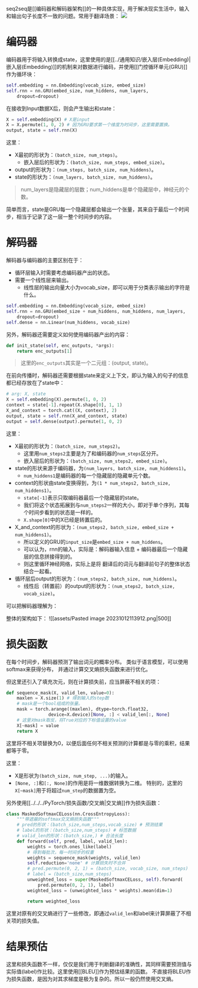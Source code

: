 seq2seq是[[编码器和解码器架构]]的一种具体实现，用于解决现实生活中，输入和输出句子长度不一致的问题。常用于翻译场景：
![](Pasted%20image%2020231010210622.png)

# 编码器

编码器用于将输入转换成state，这里使用的是[[../通用知识/嵌入层(Embedding)|嵌入层(Embedding)]]的机制来对数据进行编码，并使用[[门控循环单元(GRU)]]作为循环块：
```python
self.embedding = nn.Embedding(vocab_size, embed_size)
self.rnn = nn.GRU(embed_size, num_hiddens, num_layers,
	dropout=dropout)
```

在接收到Input数据X后，则会产生输出和state：
```python
X = self.embedding(X) # X是input
X = X.permute(1, 0, 2) # 因为GRU要求第一个维度为时间步，这里需要置换。
output, state = self.rnn(X)
```

这里：
- X最初的形状为：`(batch_size, num_steps)`。
	- 嵌入层后的形状为：`(batch_size, num_steps, embed_size)`。
- output的形状为：`(num_steps, batch_size, num_hiddens)`。
- state的形状为：`(num_layers, batch_size, num_hiddens)`。
> num_layers是隐藏层的层数；num_hiddens是单个隐藏层中，神经元的个数。

简单而言，state是GRU每一个隐藏层都会输出一个张量，其来自于最后一个时间步，相当于记录了这一层一整个时间步的内容。
# 解码器

解码器与编码器的主要区别在于：
- 循环层输入时需要考虑编码器产出的状态。
- 需要一个线性层来输出。
	- 线性层的输出向量大小为vocab_size，即可以用于分类表示输出的字符是什么。
```python
self.embedding = nn.Embedding(vocab_size, embed_size)
self.rnn = nn.GRU(embed_size + num_hiddens, num_hiddens, num_layers,
	dropout=dropout)
self.dense = nn.Linear(num_hiddens, vocab_size)
```
另外，解码器还需要定义如何使用编码器产出的内容：
```python
def init_state(self, enc_outputs, *args):
	return enc_outputs[1]
```
> 这里的`enc_outputs`其实是一个二元组：(output, state)。

在前向传播时，解码器还需要根据state来定义上下文，即认为输入的句子的信息都已经存放在了state中：
```python
# arg: X, state
X = self.embedding(X).permute(1, 0, 2)
context = state[-1].repeat(X.shape[0], 1, 1)
X_and_context = torch.cat((X, context), 2)
output, state = self.rnn(X_and_context, state)
output = self.dense(output).permute(1, 0, 2)
```

这里：
- X最初的形状为：`(batch_size, num_steps2)`。
	- 这里用`num_steps2`主要是为了和编码器的`num_steps`区分开。
	- 嵌入层后的形状为：`(batch_size, num_steps2, embed_size)`。
- state的形状来源于编码器，为`(num_layers, batch_size, num_hiddens1)`。
	- `num_hiddens1`是编码器的每一个隐藏层的隐藏单元个数。
- context的形状由state变换得到，为`(1 * num_steps2, batch_size, num_hiddens1)`。
	- `state[-1]`表示只取编码器最后一个隐藏层的state。
	- 我们将这个状态拓展到与`num_steps2`一样的大小，即对于单个序列，其每个时间步看到的状态是一样的。
	- `X.shape[0]`中的X已经是转置后的。
- X_and_context的形状为：`(num_steps2, batch_size, embed_size + num_hiddens1)`。
	- 所以定义的GRU的`input_size`是`embed_size + num_hiddens`。
	- 可以认为，rnn的输入，实际是：解码器输入信息 + 编码器最后一个隐藏层的信息拼接得到的。
	- 则这里循环神经网络，实际上是将 翻译后的词元与翻译前句子的整体状态结合一起看。
- 循环层后output的形状为：`(num_steps2, batch_size, num_hiddens)`。
	- 线性后（转置前）的output的形状为：`(num_steps2, batch_size, vocab_size)`。

可以把解码器理解为：

整体的架构如下：
![[assets/Pasted image 20231012113912.png|500]]

# 损失函数
在每个时间步，解码器预测了输出词元的概率分布。 类似于语言模型，可以使用softmax来获得分布， 并通过计算交叉熵损失函数来进行优化。

但这里还引入了填充次元，则在计算损失前，应当屏蔽不相关的项：
```python
def sequence_mask(X, valid_len, value=0):
	maxlen = X.size(1) # 得到输入的step数
	# mask是一个bool组成的张量。
	mask = torch.arange((maxlen), dtype=torch.float32,
                device=X.device)[None, :] < valid_len[:, None]
    # 这里对mask取反，将True对应的下标值设置的value
    X[~mask] = value
    return X
```
这里将不相关项替换为0，以便后面任何不相关预测的计算都是与零的乘积，结果都等于零。

这里：
- X是形状为`(batch_size, num_step, ...)`的输入。
- `[None, :]`和`[:, None]`的作用是将一维数据转换为二维。
特别的，这里的`X[~mask]`用于将超过`num_step`的数据置为空。

另外使用[[../../../PyTorch/损失函数/交叉熵|交叉熵]]作为损失函数：
```python
class MaskedSoftmaxCELoss(nn.CrossEntropyLoss):
	"""带遮蔽的softmax交叉熵损失函数"""
	# pred的形状：(batch_size,num_steps,vocab_size) # 预测结果
	# label的形状：(batch_size,num_steps) # 标签数据
	# valid_len的形状：(batch_size,) # 合法长度
	def forward(self, pred, label, valid_len):
		weights = torch.ones_like(label)
		# 得到每批次，每一时间步的权重
		weights = sequence_mask(weights, valid_len)
		self.reduction='none' # 计算损失时不合并
		# pred.permute(0, 2, 1) = (batch_size, vocab_size, num_steps)
		# label = (batch_size,num_steps)
		unweighted_loss = super(MaskedSoftmaxCELoss, self).forward(
			pred.permute(0, 2, 1), label)
		weighted_loss = (unweighted_loss * weights).mean(dim=1)

		return weighted_loss
```
这里对原有的交叉熵进行了一些修改，即通过`valid_len`和label来计算屏蔽了不相关项的损失值。


# 结果预估
这里和损失函数不一样，仅仅是我们用于判断翻译的准确性，其同样需要预测值与实际值(label)作比较。这里使用[[BLEU]]作为预估结果的函数。
不直接将BLEU作为损失函数，是因为对其求梯度是极为复杂的。所以一般仍然使用交叉熵。